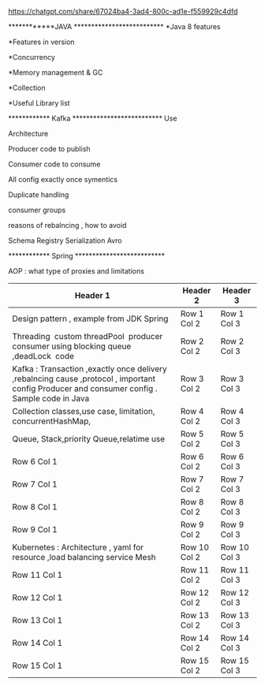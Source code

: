 https://chatgpt.com/share/67024ba4-3ad4-800c-ad1e-f559929c4dfd

************JAVA **************************
 *Java 8 features  
 
 *Features in version
 
 *Concurrency 
 
 *Memory management & GC 
 
 *Collection 
 
 *Useful Library list 
 
************ Kafka **************************
Use 

Architecture 

Producer code to publish

Consumer code to consume

All config  exactly once symentics  

Duplicate handling 

consumer groups 

reasons of rebalncing , how to avoid 

Schema Registry Serialization Avro 

************ Spring **************************



AOP :  what type of proxies and limitations



| Header 1 | Header 2 | Header 3 |
|---|---|---|
| Design pattern , example from JDK Spring| Row 1 Col 2 | Row 1 Col 3 |
| Threading  custom threadPool  producer consumer using blocking queue ,deadLock  code| Row 2 Col 2 | Row 2 Col 3 |
| Kafka : Transaction ,exactly once delivery ,rebalncing cause ,protocol , important config Producer and consumer config . Sample code in Java | Row 3 Col 2 | Row 3 Col 3 |
| Collection classes,use case, limitation, concurrentHashMap, | Row 4 Col 2 | Row 4 Col 3 |
| Queue, Stack,priority Queue,relatime use | Row 5 Col 2 | Row 5 Col 3 |
| Row 6 Col 1 | Row 6 Col 2 | Row 6 Col 3 |
| Row 7 Col 1 | Row 7 Col 2 | Row 7 Col 3 |
| Row 8 Col 1 | Row 8 Col 2 | Row 8 Col 3 |
| Row 9 Col 1 | Row 9 Col 2 | Row 9 Col 3 |
| Kubernetes :  Architecture , yaml for resource ,load balancing  service Mesh  | Row 10 Col 2 | Row 10 Col 3 |
| Row 11 Col 1 | Row 11 Col 2 | Row 11 Col 3 |
| Row 12 Col 1 | Row 12 Col 2 | Row 12 Col 3 |
| Row 13 Col 1 | Row 13 Col 2 | Row 13 Col 3 |
| Row 14 Col 1 | Row 14 Col 2 | Row 14 Col 3 |
| Row 15 Col 1 | Row 15 Col 2 | Row 15 Col 3 |
